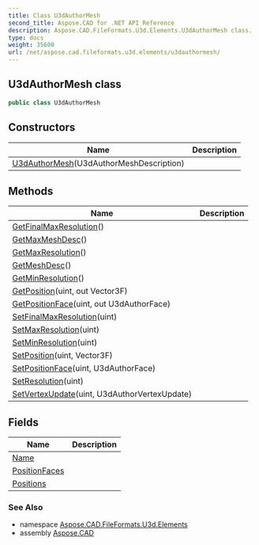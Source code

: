 ```yaml
---
title: Class U3dAuthorMesh
second_title: Aspose.CAD for .NET API Reference
description: Aspose.CAD.FileFormats.U3d.Elements.U3dAuthorMesh class. 
type: docs
weight: 35600
url: /net/aspose.cad.fileformats.u3d.elements/u3dauthormesh/
---
```

## U3dAuthorMesh class

```csharp
public class U3dAuthorMesh
```

## Constructors

| Name | Description |
| --- | --- |
| [U3dAuthorMesh](u3dauthormesh/)(U3dAuthorMeshDescription) |  |

## Methods

| Name | Description |
| --- | --- |
| [GetFinalMaxResolution](../../aspose.cad.fileformats.u3d.elements/u3dauthormesh/getfinalmaxresolution/)() |  |
| [GetMaxMeshDesc](../../aspose.cad.fileformats.u3d.elements/u3dauthormesh/getmaxmeshdesc/)() |  |
| [GetMaxResolution](../../aspose.cad.fileformats.u3d.elements/u3dauthormesh/getmaxresolution/)() |  |
| [GetMeshDesc](../../aspose.cad.fileformats.u3d.elements/u3dauthormesh/getmeshdesc/)() |  |
| [GetMinResolution](../../aspose.cad.fileformats.u3d.elements/u3dauthormesh/getminresolution/)() |  |
| [GetPosition](../../aspose.cad.fileformats.u3d.elements/u3dauthormesh/getposition/)(uint, out Vector3F) |  |
| [GetPositionFace](../../aspose.cad.fileformats.u3d.elements/u3dauthormesh/getpositionface/)(uint, out U3dAuthorFace) |  |
| [SetFinalMaxResolution](../../aspose.cad.fileformats.u3d.elements/u3dauthormesh/setfinalmaxresolution/)(uint) |  |
| [SetMaxResolution](../../aspose.cad.fileformats.u3d.elements/u3dauthormesh/setmaxresolution/)(uint) |  |
| [SetMinResolution](../../aspose.cad.fileformats.u3d.elements/u3dauthormesh/setminresolution/)(uint) |  |
| [SetPosition](../../aspose.cad.fileformats.u3d.elements/u3dauthormesh/setposition/)(uint, Vector3F) |  |
| [SetPositionFace](../../aspose.cad.fileformats.u3d.elements/u3dauthormesh/setpositionface/)(uint, U3dAuthorFace) |  |
| [SetResolution](../../aspose.cad.fileformats.u3d.elements/u3dauthormesh/setresolution/)(uint) |  |
| [SetVertexUpdate](../../aspose.cad.fileformats.u3d.elements/u3dauthormesh/setvertexupdate/)(uint, U3dAuthorVertexUpdate) |  |

## Fields

| Name | Description |
| --- | --- |
| [Name](../../aspose.cad.fileformats.u3d.elements/u3dauthormesh/name/) |  |
| [PositionFaces](../../aspose.cad.fileformats.u3d.elements/u3dauthormesh/positionfaces/) |  |
| [Positions](../../aspose.cad.fileformats.u3d.elements/u3dauthormesh/positions/) |  |

### See Also

* namespace [Aspose.CAD.FileFormats.U3d.Elements](../../aspose.cad.fileformats.u3d.elements/)
* assembly [Aspose.CAD](../../)


